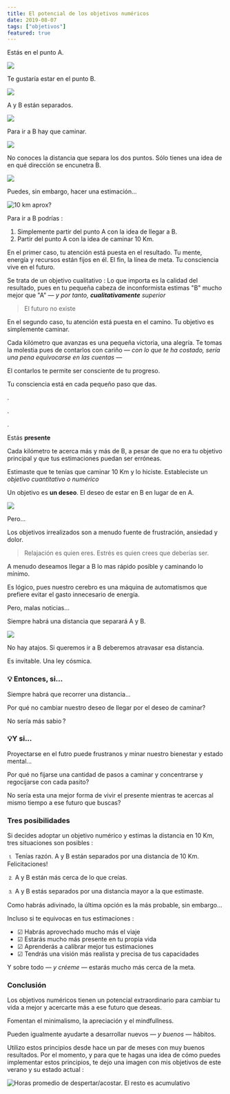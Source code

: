 ```yaml
---
title: El potencial de los objetivos numéricos
date: 2019-08-07
tags: ["objetivos"]
featured: true
---
```


Estás en el punto A.

![](/media/objectifsa.png)

Te gustaría estar en el punto B.

![](/media/objectifsb.png)

A y B están separados.

![](/media/objectifsab.png)

Para ir a B hay que caminar.

![](/media/objectifsmarcher.png)

No conoces la distancia que separa los dos puntos. Sólo tienes una idea de en qué dirección se encunetra B.

![](/media/objectifunknown.png)

Puedes, sin embargo, hacer una estimación...

![10 km aprox?](/media/objectifs10km.png)

Para ir a B podrías :

1. Simplemente partir del punto A con la idea de llegar a B.
2. Partir del punto A con la idea de caminar 10 Km.

En el primer caso, tu atención está puesta en el resultado. Tu mente, energía y recursos están fijos en él. El fin, la línea de meta. Tu consciencia vive en el futuro.

Se trata de un objetivo cualitativo : Lo que importa es la calidad del resultado, pues en tu pequeña cabeza de inconformista estimas "B" mucho mejor que "A" — _y por tanto, **cualitativamente** superior_

> El futuro no existe

En el segundo caso, tu atención está puesta en el camino.
Tu objetivo es simplemente caminar.

Cada kilómetro que avanzas es una pequeña victoria, una alegría. Te tomas la molestia pues de contarlos con cariño — _con lo que te ha costado, sería una pena equivocarse en las cuentas_ —

El contarlos te permite ser consciente de tu progreso.

Tu consciencia está en cada pequeño paso que das.

.

.

.



Estás **presente**

Cada kilómetro te acerca más y más de B, a pesar de que no era tu objetivo principal y que tus estimaciones puedan ser erróneas.

Estimaste que te tenías que caminar 10 Km y lo hiciste. Estableciste un _objetivo cuantitativo o numérico_

Un objetivo es **un deseo**. El deseo de estar en B en lugar de en A.

![](/media/objectifscommon.png)

Pero...

Los objetivos irrealizados son a menudo fuente de frustración, ansiedad y dolor.

> Relajación es quien eres. Estrés es quien crees que deberías ser.

A menudo deseamos llegar a B lo mas rápido posible y caminando lo mínimo.

Es lógico, pues nuestro cerebro es una máquina de automatismos que prefiere evitar el gasto innecesario de energía.

Pero, malas noticias...

Siempre habrá una distancia que separará A y B.

![](/media/objectifsepare.png)

No hay atajos. Si queremos ir a B deberemos atravasar esa distancia.

Es invitable. Una ley cósmica.

### 💡 Entonces, si...

Siempre habrá que recorrer una distancia...

<span class="bg-yellow-200">Por qué no cambiar nuestro deseo de llegar por el deseo de caminar?</span>

No sería más sabio ?

### 💡Y si...

Proyectarse en el futro puede frustranos y minar nuestro bienestar y estado mental...

<span class="bg-yellow-200">Por qué no fijarse una cantidad de pasos a caminar y concentrarse y regocijarse con cada pasito?</span>

No sería esta una mejor forma de vivir el presente mientras te acercas al mismo tiempo a ese futuro que buscas?

### Tres posibilidades

Si decides adoptar un objetivo numérico y estimas la distancia en 10 Km, tres situaciones son posibles :

⒈ Tenías razón. A y B están separados por una distancia de 10 Km. Felicitaciones!

⒉ A y B están más cerca de lo que creías.

⒊ A y B estás separados por una distancia mayor a la que estimaste.

Como habrás adivinado, la última opción es la más probable, sin embargo...

Incluso si te equivocas en tus estimaciones :

- ☑︎ Habrás aprovechado mucho más el viaje
- ☑︎ Estarás mucho más presente en tu propia vida
- ☑︎ Aprenderás a calibrar mejor tus estimaciones
- ☑︎ Tendrás una visión más realista y precisa de tus capacidades

Y sobre todo — _y créeme_ — estarás mucho más cerca de la meta.


### Conclusión

Los objetivos numéricos tienen un potencial extraordinario para cambiar tu vida a mejor y acercarte más a ese futuro que deseas. 

Fomentan el minimalismo, la apreciación y el mindfullness.

Pueden igualmente ayudarte a desarrollar nuevos — _y buenos_ — hábitos.

Utilizo estos principios desde hace un par de meses con muy buenos resultados. Por el momento, y para que te hagas una idea de cómo puedes implementar estos principios, te dejo una imagen con mis objetivos de este verano y su estado actual :

 
![Horas promedio de despertar/acostar. El resto es acumulativo](/media/objectifsaout.png)